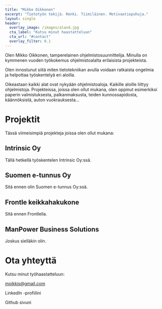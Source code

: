 ```yaml
---
title: "Mikko Oikkonen"
excerpt: "Tietotyön tekijä. Renki. Tiimiläinen. Motivaatiopuhuja."
layout: single
header:
  overlay_image: /images/aland.jpg
  cta_label: "Kutsu minut haastatteluun"
  cta_url: "#contact"
  overlay_filter: 0.1
---
```


Olen Mikko Oikkonen, tamperelainen ohjelmistosuunnittelija. Minulla on kymmenen vuoden työkokemus ohjelmistoalalta erilaisista projekteista.

Olen innostunut siitä miten tietotekniikan avulla voidaan ratkaista ongelmia ja helpottaa työskentelyä eri aloilla.

Oikeastaan kaikki alat ovat nykyään ohjelmistoaloja. Kaikille aloille liittyy ohjelmistoja. Projekteissa, joissa olen ollut mukana, olen oppinut esimerkiksi paperin valmistuksesta, palkanmaksusta, teiden kunnossapidosta, käännöksistä, auton vuokrauksesta…

# Projektit

Tässä viimeisimpiä projekteja joissa olen ollut mukana:


## Intrinsic Oy

Tällä hetkellä työskentelen Intrinsic Oy:ssä.

## Suomen e-tunnus Oy

Sitä ennen olin Suomen e-tunnus Oy:ssä.

## Frontle keikkahakukone

Sitä ennen Frontlella.

## ManPower Business Solutions

Joskus sielläkin olin.


<div id="contact"></div>

# Ota yhteyttä

Kutsu minut työhaastatteluun:

moikkis@gmail.com


LinkedIn -profiilini

Github sivuni

